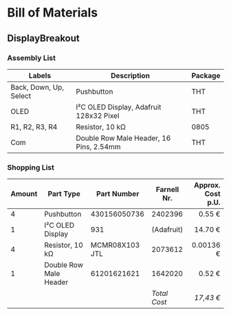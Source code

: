 # Bill of Materials
## DisplayBreakout

### Assembly List
| Labels | Description | Package |
|-|-|-|
| Back, Down, Up, Select | Pushbutton | THT |
| OLED | I²C OLED Display, Adafruit 128x32 Pixel | THT |
| R1, R2, R3, R4 | Resistor, 10 kΩ | 0805 |
| Com | Double Row Male Header, 16 Pins, 2.54mm | THT |

### Shopping List

| Amount | Part Type | Part Number | Farnell Nr. | Approx. Cost p.U. |
|-|-|-|-|-:|
|4| Pushbutton | 430156050736 | 2402396 | 0.55 € |
|1| I²C OLED Display | 931 | (Adafruit) | 14.70 € |
|4| Resistor, 10 kΩ | MCMR08X103 JTL | 2073612 | 0.00136 € |
|1| Double Row Male Header | 61201621621 | 1642020 | 0.52 € |
|||| *Total Cost* | *17,43 €* |